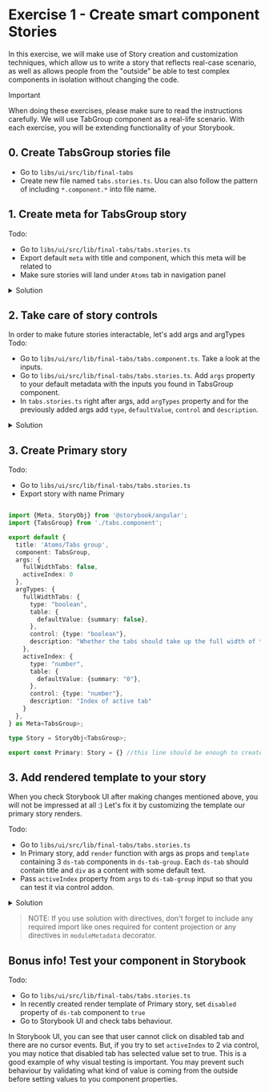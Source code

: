 # Exercise 1 - Create smart component Stories

In this exercise, we will make use of Story creation and customization techniques, which allow us to write a story that reflects real-case scenario, as well as allows people from the "outside" be able to test complex components in isolation without changing the code.

> [!IMPORTANT]
> When doing these exercises, please make sure to read the instructions carefully. We will use TabGroup component as a real-life scenario. With each exercise, you will be extending functionality of your Storybook.  

## 0. Create TabsGroup stories file

- Go to `libs/ui/src/lib/final-tabs`
- Create new file named `tabs.stories.ts`. Uou can also follow the pattern of including `*.component.*` into file name.

## 1. Create meta for TabsGroup story

Todo:
- Go to `libs/ui/src/lib/final-tabs/tabs.stories.ts`
- Export default `meta` with title and component, which this meta will be related to
- Make sure stories will land under `Atoms` tab in navigation panel

<details>
  <summary>Solution</summary>

```ts
// libs/ui/src/lib/final-tabs/tabs.stories.ts
import {Meta} from '@storybook/angular';
import {TabsGroup} from './tabs.component';

export default {
  title: 'Atoms/Tabs group',
  component: TabsGroup,
} as Meta<TabsGroup>;

```
</details>

## 2. Take care of story controls

In order to make future stories interactable, let's add args and argTypes
Todo:
- Go to `libs/ui/src/lib/final-tabs/tabs.component.ts`. Take a look at the inputs.
- Go to `libs/ui/src/lib/final-tabs/tabs.stories.ts`. Add `args` property to your default metadata with the inputs you found in TabsGroup component.
- In `tabs.stories.ts` right after args, add `argTypes` property and for the previously added args add `type`, `defaultValue`, `control` and `description`.

<details>
  <summary>Solution</summary>

```ts
// libs/ui/src/lib/final-tabs/tabs.stories.ts

import {Meta} from '@storybook/angular';
import {TabsGroup} from './tabs.component';

export default {
  title: 'Atoms/Tabs group',
  component: TabsGroup,
  args: {
    fullWidthTabs: false,
    activeIndex: 0
  },
  argTypes: {
    fullWidthTabs: {
      type: "boolean",
      table: {
        defaultValue: {summary: false},
      },
      control: {type: "boolean"},
      description: "Whether the tabs should take up the full width of the container",
    },
    activeIndex: {
      type: "number",
      table: {
        defaultValue: {summary: "0"},
      },
      control: {type: "number"},
      description: "Index of active tab"
    }
  },
} as Meta<TabsGroup>;

```

</details>

## 3. Create Primary story

Todo:
- Go to `libs/ui/src/lib/final-tabs/tabs.stories.ts`
- Export story with name Primary

```ts

import {Meta, StoryObj} from '@storybook/angular';
import {TabsGroup} from './tabs.component';

export default {
  title: 'Atoms/Tabs group',
  component: TabsGroup,
  args: {
    fullWidthTabs: false,
    activeIndex: 0
  },
  argTypes: {
    fullWidthTabs: {
      type: "boolean",
      table: {
        defaultValue: {summary: false},
      },
      control: {type: "boolean"},
      description: "Whether the tabs should take up the full width of the container",
    },
    activeIndex: {
      type: "number",
      table: {
        defaultValue: {summary: "0"},
      },
      control: {type: "number"},
      description: "Index of active tab"
    }
  },
} as Meta<TabsGroup>;

type Story = StoryObj<TabsGroup>;

export const Primary: Story = {} //this line should be enough to create a story, which will inherit all the props from default meta
```

## 3. Add rendered template to your story

When you check Storybook UI after making changes mentioned above, you will not be impressed at all :)
Let's fix it by customizing the template our primary story renders.

Todo:
- Go to `libs/ui/src/lib/final-tabs/tabs.stories.ts`
- In Primary story, add `render` function with args as props and `template` containing 3 `ds-tab` components in `ds-tab-group`. Each `ds-tab` should contain title and `div` as a content with some default text.
- Pass `activeIndex` property from `args` to `ds-tab-group` input so that you can test it via control addon.

<details>
  <summary>Solution</summary>

```ts
import {Meta, moduleMetadata, StoryObj} from '@storybook/angular';
import {TabsGroup} from './tabs.component';
import {Tab} from './tab.component';
import {TabContent, TabHeader} from './tabs.directives';

export default {
  title: 'Atoms/Tabs group',
  component: TabsGroup,
  args: {
    fullWidthTabs: false,
    activeIndex: 0
  },
  argTypes: {
    fullWidthTabs: {
      type: "boolean",
      table: {
        defaultValue: {summary: false},
      },
      control: {type: "boolean"},
      description: "Whether the tabs should take up the full width of the container",
    },
    activeIndex: {
      type: "number",
      table: {
        defaultValue: {summary: "0"},
      },
      control: {type: "number"},
      description: "Index of active tab"
    }
  },
  decorators: [
    moduleMetadata({
      imports: [Tab, TabsGroup, TabContent, TabHeader],
    })]
} as Meta<TabsGroup>;

type Story = StoryObj<TabsGroup>;

export const Primary: Story = {
  name: 'Primary',
  render: (args) => ({
    props: args,
    template: `
    <ds-tab-group [activeIndex]="${args.activeIndex}">
      <ds-tab title="Tab1">
        <b *dsTabHeader="let selected; let i = index">
          Tab1 header - {{ i }}
        </b>
        <b *dsTabContent> Tab1 </b>
      </ds-tab>
      <ds-tab title="Tab2">
        <b *dsTabHeader="let selected; let i = index">Tab2 header - {{ i }}</b>
        <b *dsTabContent>Tab2 content</b>
      </ds-tab>
      <ds-tab title="Tab3"> Tab3 content</ds-tab>
    </ds-tab-group>
`,
  })
};
```
</details>

> NOTE: If you use solution with directives, don't forget to include any required import like ones required for content projection or any directives in `moduleMetadata` decorator.


## Bonus info! Test your component in Storybook

Todo:
- Go to `libs/ui/src/lib/final-tabs/tabs.stories.ts`
- In recently created render template of Primary story, set `disabled` property of `ds-tab` component to `true`
- Go to Storybook UI and check tabs behaviour.

In Storybook UI, you can see that user cannot click on disabled tab and there are no cursor events. But, if you try to set `activeIndex` to 2 via control, you may notice that disabled tab has selected value set to true. 
This is a good example of why visual testing is important. You may prevent such behaviour by validating what kind of value is coming from the outside before setting values to you component properties.

